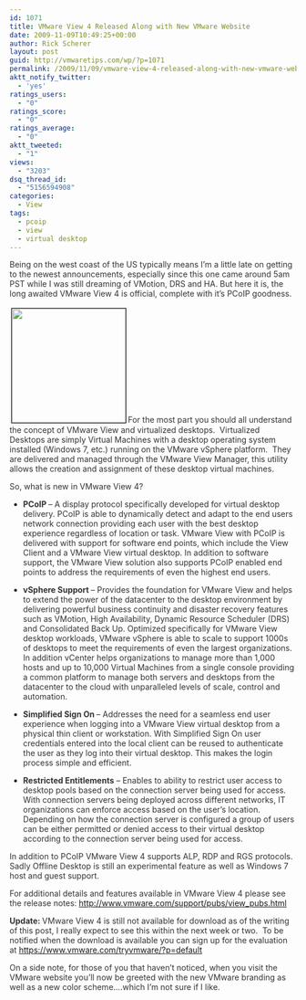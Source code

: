 ```yaml
---
id: 1071
title: VMware View 4 Released Along with New VMware Website
date: 2009-11-09T10:49:25+00:00
author: Rick Scherer
layout: post
guid: http://vmwaretips.com/wp/?p=1071
permalink: /2009/11/09/vmware-view-4-released-along-with-new-vmware-website/
aktt_notify_twitter:
  - 'yes'
ratings_users:
  - "0"
ratings_score:
  - "0"
ratings_average:
  - "0"
aktt_tweeted:
  - "1"
views:
  - "3203"
dsq_thread_id:
  - "5156594908"
categories:
  - View
tags:
  - pcoip
  - view
  - virtual desktop
---
```

<span style="color: #333333;">Being on the west coast of the US typically means I&#8217;m a little late on getting to the newest announcements, especially since this one came around 5am PST while I was still dreaming of VMotion, DRS and HA. But here it is, the long awaited VMware View 4 is official, complete with it&#8217;s PCoIP goodness.</span>

<span style="color: #333333;"><a href="http://www.youtube.com/v/ECSwOq9rDy8"><img class="alignright size-full wp-image-1073" style="border: 1px solid black; margin: 3px;" title="View 4 Video" src="http://vmwaretips.com/wp/wp-content/uploads/2009/11/view4vid.png" alt="" width="200" srcset="http://vmwaretips.com/wp/wp-content/uploads/2009/11/view4vid.png 400w, http://vmwaretips.com/wp/wp-content/uploads/2009/11/view4vid-300x195.png 300w" sizes="(max-width: 400px) 100vw, 400px" /></a></span><span style="color: #333333;">For the most part you should all understand the concept of VMware View and virtualized desktops.  Virtualized Desktops are simply Virtual Machines with a desktop operating system installed (Windows 7, etc.) running on the VMware vSphere platform.  They are delivered and managed through the VMware View Manager, this utility allows the creation and assignment of these desktop virtual machines. </span>

<span style="color: #333333;">So, what is new in VMware View 4?</span>

  * <span style="color: #333333;"><strong>PCoIP </strong>– A display protocol specifically developed for virtual desktop delivery. PCoIP is able to dynamically detect and adapt to the end users network connection providing each user with the best desktop experience regardless of location or task. VMware View with PCoIP is delivered with support for software end points, which include the View Client and a VMware View virtual desktop. In addition to software support, the VMware View solution also supports PCoIP enabled end points to address the requirements of even the highest end users.</span>

  * <span style="color: #333333;"><strong>vSphere Support </strong>– Provides the foundation for VMware View and helps to extend the power of the datacenter to the desktop environment by delivering powerful business continuity and disaster recovery features such as VMotion, High Availability, Dynamic Resource Scheduler (DRS) and Consolidated Back Up. Optimized specifically for VMware View desktop workloads, VMware vSphere is able to scale to support 1000s of desktops to meet the requirements of even the largest organizations. In addition vCenter helps organizations to manage more than 1,000 hosts and up to 10,000 Virtual Machines from a single console providing a common platform to manage both servers and desktops from the datacenter to the cloud with unparalleled levels of scale, control and automation.</span>

  * <span style="color: #333333;"><strong>Simplified Sign On </strong>– Addresses the need for a seamless end user experience when logging into a VMware View virtual desktop from a physical thin client or workstation. With Simplified Sign On user credentials entered into the local client can be reused to authenticate the user as they log into their virtual desktop. This makes the login process simple and efficient.</span>

  * <span style="color: #333333;"><strong>Restricted Entitlements</strong> – Enables to ability to restrict user access to desktop pools based on the connection server being used for access. With connection servers being deployed across different networks, IT organizations can enforce access based on the user’s location. Depending on how the connection server is configured a group of users can be either permitted or denied access to their virtual desktop according to the connection server being used for access.</span>

<span style="color: #333333;">In addition to PCoIP VMware View 4 supports ALP, RDP and RGS protocols.  Sadly Offline Desktop is still an experimental feature as well as Windows 7 host and guest support.</span>

<span style="color: #333333;">For additional details and features available in VMware View 4 please see the release notes: <a href="http://www.vmware.com/support/pubs/view_pubs.html" target="_blank">http://www.vmware.com/support/pubs/view_pubs.html</a></span>

<span style="color: #333333;"><strong>Update: </strong>VMware View 4 is still not available for download as of the writing of this post, I really expect to see this within the next week or two.  To be notified when the download is available you can sign up for the evaluation at <a href="https://www.vmware.com/tryvmware/?p=default" target="_blank">https://www.vmware.com/tryvmware/?p=default</a></span>

<span style="color: #333333;">On a side note, for those of you that haven&#8217;t noticed, when you visit the VMware website you&#8217;ll now be greeted with the new VMware branding as well as a new color scheme&#8230;.which I&#8217;m not sure if I like.</span>